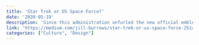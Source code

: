 ```yaml
---
title: 'Star Trek or US Space Force?'
date: '2020-05-19'
description: 'Since this administration unfurled the new official emblem for the Space Force. Many people, including actors from Star Trek, have raised issues with how similar it looks to the Starfleet Command logo. It turns out it’s no accident that this has happened, but not for the reasons you probably think. When Star Trek came on the air in the 60s, there was already a long legacy of the Air Force using similar logos and seals going back to at least 1935. Star Trek has borrowed from real life on numerous occasions, from riffing off the UN for the United Federation of planets in Star Trek The Motion Picture from 1979 to the mirror universe Terran Empire emblem.'
link: 'https://medium.com/jill-burrows/star-trek-or-us-space-force-251a7494ad5f'
categories: ["Culture", "Design"]
---
```

